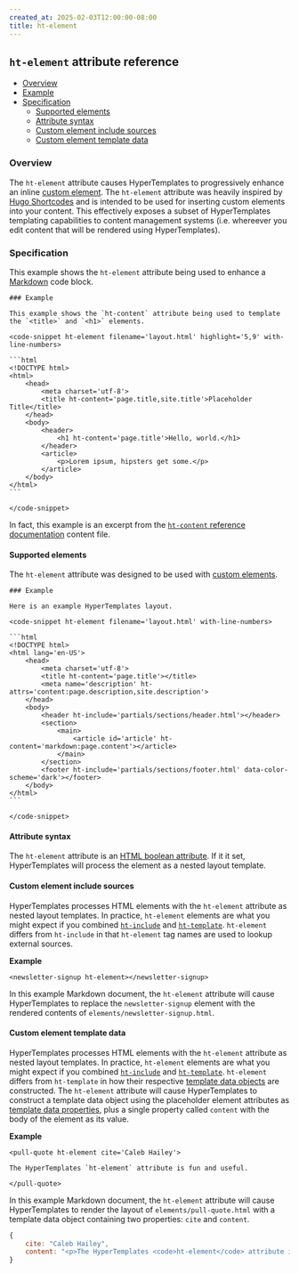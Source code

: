 ```yaml
---
created_at: 2025-02-03T12:00:00-08:00
title: ht-element
---
```


## `ht-element` attribute reference

<auto-toc ht-element scope='main'></auto-toc>

* [Overview](#overview)
* [Example](#example)
* [Specification](#specification)
  * [Supported elements](#supported-elements)
  * [Attribute syntax](#attribute-syntax)
  * [Custom element include sources](#custom-element-include-sources)
  * [Custom element template data](#custom-element-template-data)

### Overview 

The `ht-element` attribute causes HyperTemplates to progressively enhance an inline [custom element].
The `ht-element` attribute was heavily inspired by [Hugo Shortcodes] and is intended to be used for inserting custom elements into your content.
This effectively exposes a subset of HyperTemplates templating capabilities to content management systems (i.e. whereever you edit content that will be rendered using HyperTemplates).

### Specification

This example shows the `ht-element` attribute being used to enhance a [Markdown] code block.

<code-snippet ht-element filename='index.md' highlight='5' with-line-numbers>

~~~plaintext
### Example

This example shows the `ht-content` attribute being used to template the `<title>` and `<h1>` elements.

<code-snippet ht-element filename='layout.html' highlight='5,9' with-line-numbers>

```html
<!DOCTYPE html>
<html>
    <head>
        <meta charset='utf-8'>
        <title ht-content='page.title,site.title'>Placeholder Title</title>
    </head>
    <body>
        <header>
            <h1 ht-content='page.title'>Hello, world.</h1>
        </header>
        <article>
            <p>Lorem ipsum, hipsters get some.</p>
        </article>
    </body>
</html>
```

</code-snippet>
~~~

</code-snippet>

In fact, this example is an excerpt from the [`ht-content` reference documentation] content file.

#### Supported elements

The `ht-element` attribute was designed to be used with [custom elements].

~~~plaintext
### Example

Here is an example HyperTemplates layout.

<code-snippet ht-element filename='layout.html' with-line-numbers>

```html
<!DOCTYPE html>
<html lang='en-US'>
    <head>
        <meta charset='utf-8'>
        <title ht-content='page.title'></title>
        <meta name='description' ht-attrs='content:page.description,site.description'>
    </head>
    <body>
        <header ht-include='partials/sections/header.html'></header>
        <section>
            <main>
                <article id='article' ht-content='markdown:page.content'></article>
            </main>
        </section>
        <footer ht-include='partials/sections/footer.html' data-color-scheme='dark'></footer>
    </body>
</html>
```

</code-snippet>
~~~

#### Attribute syntax

The `ht-element` attribute is an [HTML boolean attribute].
If it it set, HyperTemplates will process the element as a nested layout template.

#### Custom element include sources

HyperTemplates processes HTML elements with the `ht-element` attribute as nested layout templates.
In practice, `ht-element` elements are what you might expect if you combined [`ht-include`] and [`ht-template`].
`ht-element` differs from `ht-include` in that `ht-element` tag names are used to lookup external sources.

**Example**

```plaintext
<newsletter-signup ht-element></newsletter-signup>
```

In this example Markdown document, the `ht-element` attribute will cause HyperTemplates to replace the `newsletter-signup` element with the rendered contents of `elements/newsletter-signup.html`.

#### Custom element template data

HyperTemplates processes HTML elements with the `ht-element` attribute as nested layout templates.
In practice, `ht-element` elements are what you might expect if you combined [`ht-include`] and [`ht-template`].
`ht-element` differs from `ht-template` in how their respective [template data objects] are constructed.
The `ht-element` attribute will cause HyperTemplates to construct a template data object using the placeholder element attributes as [template data properties], plus a single property called `content` with the body of the element as its value.

**Example**

```plaintext
<pull-quote ht-element cite='Caleb Hailey'>

The HyperTemplates `ht-element` attribute is fun and useful.

</pull-quote>
```

In this example Markdown document, the `ht-element` attribute will cause HyperTemplates to render the layout of `elements/pull-quote.html` with a template data object containing two properties: `cite` and `content`.

```javascript
{
    cite: "Caleb Hailey",
    content: "<p>The HyperTemplates <code>ht-element</code> attribute is fun and useful.</p>"
}
```


<!-- Links -->
[custom element]: https://developer.mozilla.org/en-US/docs/Web/API/Web_components/Using_custom_elements
[custom elements]: https://developer.mozilla.org/en-US/docs/Web/API/Web_components/Using_custom_elements
[hugo shortcodes]: https://gohugo.io/content-management/shortcodes/
[markdown]: /docs/reference/core/markdown/
[`ht-content` reference documentation]: /docs/reference/core/attributes/ht-content/#example
[void elements]: https://developer.mozilla.org/en-US/docs/Glossary/Void_element
[HTML boolean attribute]: https://developer.mozilla.org/en-US/docs/Glossary/Boolean/HTML
[`ht-include`]: /docs/reference/core/attributes/ht-include/
[`ht-template`]: /docs/reference/core/attributes/ht-template/
[template data objects]: /docs/reference/data/#template-data-object
[template data properties]: /docs/reference/data/#template-data-properties

